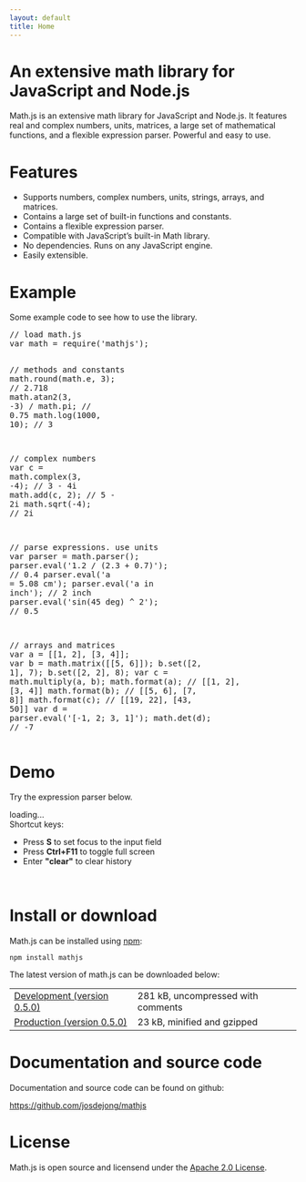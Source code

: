 ```yaml
---
layout: default
title: Home
---
```


# An extensive math library for JavaScript and Node.js

Math.js is an extensive math library for JavaScript and Node.js.
It features real and complex numbers, units, matrices, a large set of
mathematical functions, and a flexible expression parser.
Powerful and easy to use.


# Features

- Supports numbers, complex numbers, units, strings, arrays, and matrices.
- Contains a large set of built-in functions and constants.
- Contains a flexible expression parser.
- Compatible with JavaScript’s built-in Math library.
- No dependencies. Runs on any JavaScript engine.
- Easily extensible.

<div class="cols">
    <div class="left">
        <h1>Example</h1>
        <p>
            Some example code to see how to use the library.
        </p>
        <pre id="example">
<span class="comment">// load math.js</span>
<span class="keyword">var</span> math = require(<span class="string">'mathjs'</span>);

<span class="comment">// methods and constants</span>
math.round(math.e, <span class="number">3</span>);            <span class="comment">// 2.718</span>
math.atan2(<span class="number">3</span>, <span class="number">-3</span>) / math.pi;      <span class="comment">// 0.75</span>
math.log(<span class="number">1000</span>, <span class="number">10</span>);               <span class="comment">// 3</span>

<span class="comment">// complex numbers</span>
<span class="keyword">var</span> c = math.complex(<span class="number">3</span>, <span class="number">-4</span>);      <span class="comment">// 3 - 4i</span>
math.add(c, <span class="number">2</span>);                   <span class="comment">// 5 - 2i</span>
math.sqrt(<span class="number">-4</span>);                    <span class="comment">// 2i</span>

<span class="comment">// parse expressions. use units</span>
<span class="keyword">var</span> parser = math.parser();
parser.eval(<span class="string">'1.2 / (2.3 + 0.7)'</span>); <span class="comment">// 0.4</span>
parser.eval(<span class="string">'a = 5.08 cm'</span>);
parser.eval(<span class="string">'a in inch'</span>);         <span class="comment">// 2 inch</span>
parser.eval(<span class="string">'sin(45 deg) ^ 2'</span>);   <span class="comment">// 0.5</span>

<span class="comment">// arrays and matrices</span>
<span class="keyword">var</span> a = [[1, 2], [3, 4]];
<span class="keyword">var</span> b = math.matrix([[5, 6]]);
b.set([2, 1], 7);
b.set([2, 2], 8);
<span class="keyword">var</span> c = math.multiply(a, b);
math.format(a); <span class="comment">// [[1, 2], [3, 4]]</span>
math.format(b); <span class="comment">// [[5, 6], [7, 8]]</span>
math.format(c); <span class="comment">// [[19, 22], [43, 50]]</span>
<span class="keyword">var</span> d = parser.eval(<span class="string">'[-1, 2; 3, 1]'</span>);
math.det(d);    <span class="comment">// -7</span></pre>
    </div>
    <div class="right">
        <h1>Demo</h1>
        <p>
            Try the expression parser below.
        </p>
        <div id="commandline">loading...</div>
        <script type="text/javascript">
            var editor = new CommandLineEditor({
                container: document.getElementById('commandline')
            });
        </script>
        <div class="tips">
            Shortcut keys:
            <ul>
                <li>Press <b>S</b> to set focus to the input field</li>
                <li>Press <b>Ctrl+F11</b> to toggle full screen</li>
                <li>Enter <b>"clear"</b> to clear history</li>
            </ul>
        </div>
    </div>
    <div class="end">&nbsp;</div>
</div>


# Install or download

Math.js can be installed using [npm](https://npmjs.org/):

    npm install mathjs

The latest version of math.js can be downloaded below:

<table>
    <tr>
        <td>
            <a href="js/lib/math.js" target="_blank">Development
                (version <span class="version">0.5.0</span>)</a>
        </td>
        <td>
            <span id="development-size">281 kB</span>, uncompressed with comments
        </td>
    </tr>
    <tr>
        <td>
            <a href="js/lib/math.min.js" target="_blank">Production
                (version <span class="version">0.5.0</span>)</a>
        </td>
        <td>
            <span id="production-size">23 kB</span>, minified and gzipped
        </td>
    </tr>
</table>


# Documentation and source code

Documentation and source code can be found on github:

<p>
    <a href="https://github.com/josdejong/mathjs" target="_blank">https://github.com/josdejong/mathjs</a>
</p>


# License

Math.js is open source and licensend under the
<a href="http://www.apache.org/licenses/LICENSE-2.0" target="_blank">Apache 2.0 License</a>.

